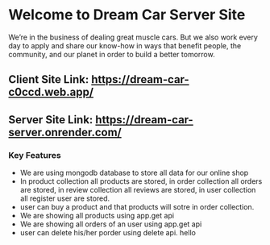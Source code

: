 # Welcome to Dream Car Server Site

We’re in the business of dealing great muscle cars. But we also work every day to apply and share our know-how in ways that benefit people, the community, and our planet in order to build a better tomorrow.

## Client Site Link: https://dream-car-c0ccd.web.app/

## Server Site Link: https://dream-car-server.onrender.com/

### Key Features

- We are using mongodb database to store all data for our online shop
- In product collection all products are stored, in order collection all orders are stored, in review collection all reviews are stored, in user collection all register user are stored.
- user can buy a product and that products will sotre in order collection.
- We are showing all products using app.get api
- We are showing all orders of an user using app.get api
- user can delete his/her porder using delete api.
  hello
